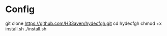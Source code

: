# Config

git clone https://github.com/H33aven/hydecfgh.git
cd hydecfgh
chmod +x install.sh
./install.sh
